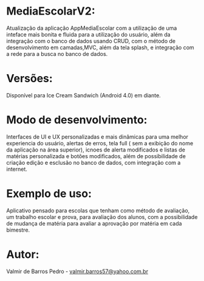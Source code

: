 # MediaEscolarV2:

Atualização da aplicação AppMediaEscolar com a utilização de uma inteface mais bonita e fluida para a utilização do usuário, além da integração com o banco de dados usando CRUD, com o método de desenvolvimento em camadas,MVC, além da tela splash, e integração com a rede para a busca no banco de dados.

# Versões:

Disponível para Ice Cream Sandwich (Android 4.0) em diante.

# Modo de desenvolvimento:

Interfaces de UI e UX personalizadas e mais dinâmicas para uma melhor experiencia do usuário, alertas de erros, tela full ( sem a exibição do nome da aplicação na área superior), icnoes de alerta modificados e listas de matérias personalizada e botões modificados, além de possibilidade de criação edição e esclusão no banco de dados, com integração com a internet.

# Exemplo de uso:

Aplicativo pensado para escolas que tenham como método de avaliação, um trabalho escolar e prova, para avaliação dos alunos, com a possibilidade de mudança de matéria para avaliar a aprovação por matéria em cada bimestre.

# Autor:

Valmir de Barros Pedro - valmir.barros57@yahoo.com.br

